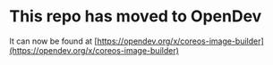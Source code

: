 # This repo has moved to OpenDev

It can now be found at [https://opendev.org/x/coreos-image-builder](https://opendev.org/x/coreos-image-builder)
